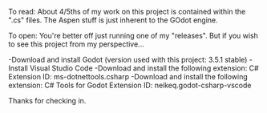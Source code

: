 To read:
About 4/5ths of my work on this project is contained within the ".cs" files. The Aspen stuff is just inherent to the GOdot engine.

To open:
You're better off just running one of my "releases". But if you wish to see this project from my perspective...

-Download and install Godot (version used with this project: 3.5.1 stable)
-Install Visual Studio Code
-Download and install the following extension: C#
	Extension ID: ms-dotnettools.csharp
-Download and install the following extension: C# Tools for Godot
	Extension ID: neikeq.godot-csharp-vscode
	
Thanks for checking in.